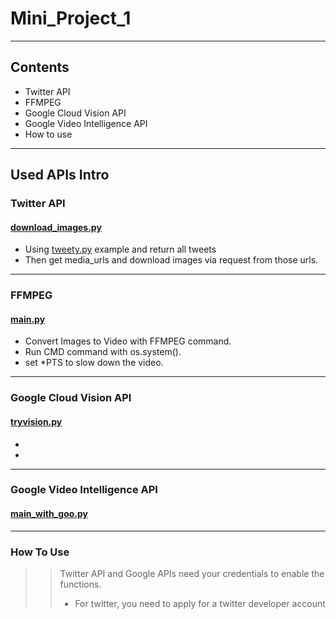 Mini_Project_1
========
****
## Contents
- Twitter API
- FFMPEG
- Google Cloud Vision API
- Google Video Intelligence API
- How to use
****
## Used APIs Intro
### Twitter API
#### [download_images.py](https://github.com/Zoe3542188/EC601/blob/master/Mini_Program_1/PROJECT1/download_images.py)
  - Using [tweety.py](https://github.com/tweepy/tweepy) example and return all tweets </br>
  - Then get media_urls and download images via request from those urls.</br>
****
### FFMPEG
#### [main.py](https://github.com/Zoe3542188/EC601/blob/master/Mini_Program_1/PROJECT1/main.py)
  - Convert Images to Video with FFMPEG command.</br>
  - Run CMD command with os.system().</br>
  - set \*PTS to slow down the video.</br>
****  
### Google Cloud Vision API
#### [tryvision.py](https://github.com/Zoe3542188/EC601/blob/master/Mini_Program_1/PROJECT1/tryvision.py)
  - 
  - 
****  
### Google Video Intelligence API
#### [main_with_goo.py](https://github.com/Zoe3542188/EC601/blob/master/Mini_Program_1/PROJECT1/main_with_goo.py)
****
### How To Use
>>Twitter API and Google APIs need your credentials to enable the functions.
>>- For twitter, you need to apply for a twitter developer account 


